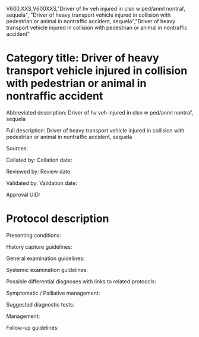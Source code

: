 V600,XXS,V600XXS,"Driver of hv veh injured in clsn w ped/anml nontraf, sequela", "Driver of heavy transport vehicle injured in collision with pedestrian or animal in nontraffic accident, sequela","Driver of heavy transport vehicle injured in collision with pedestrian or animal in nontraffic accident"
# Category title: Driver of heavy transport vehicle injured in collision with pedestrian or animal in nontraffic accident

Abbreviated description: Driver of hv veh injured in clsn w ped/anml nontraf, sequela

Full description: Driver of heavy transport vehicle injured in collision with pedestrian or animal in nontraffic accident, sequela

Sources:

Collated by:
Collation date:

Reviewed by:
Review date:

Validated by:
Validation date:

Approval UID:

# Protocol description

Presenting conditions:

History capture guidelines:

General examination guidelines:

Systemic examination guidelines:

Possible differential diagnoses with links to related protocols:

Symptomatic / Palliative management:

Suggested diagnostic tests:

Management:

Follow-up guidelines:
